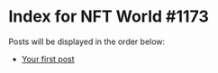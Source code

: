 # Index for NFT World #1173
Posts will be displayed in the order below:

- [Your first post](./001-first.md)

